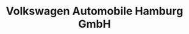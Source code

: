 ---
title: "Volkswagen Automobile Hamburg GmbH"
url: /glinde/volkswagen-automobile-hamburg-gmbh/
shop: Autohaus
---